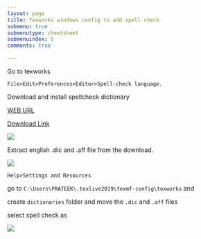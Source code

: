 ```yaml
---
layout: page
title: Texworks windows config to add spell check
submenu: true
submenutype: cheatsheet
submenuindex: 5
comments: true

---
```


Go to texworks

`File>Edit>Preferences>Editor>Spell-check language.`  

Download and install spellcheck dictionary

[WEB URL](https://extensions.libreoffice.org/extensions/english-dictionaries)

[Download Link](https://extensions.libreoffice.org/extensions/english-dictionaries/2019-07.01/@@download/file/dict-en-20190701.oxt)

![](https://i.imgur.com/WULoEBc.gif)

Extract english .dic and .aff file from the download.

![](https://i.imgur.com/e33Pwyf.gif)

`Help>Settings and Resources`  



go to `C:\Users\PRATEEK\.texlive2019\texmf-config\texworks`  and 

create `dictionaries`  folder and move the   `.dic` and `.aff` files



select spell check as

![](https://i.imgur.com/3YTH2Pz.gif)


